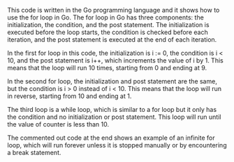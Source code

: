 This code is written in the Go programming language and it shows how to use the for loop in Go. The for loop in Go has three components: the initialization, the condition, and the post statement. The initialization is executed before the loop starts, the condition is checked before each iteration, and the post statement is executed at the end of each iteration.

In the first for loop in this code, the initialization is i := 0, the condition is i < 10, and the post statement is i++, which increments the value of i by 1. This means that the loop will run 10 times, starting from 0 and ending at 9.

In the second for loop, the initialization and post statement are the same, but the condition is i > 0 instead of i < 10. This means that the loop will run in reverse, starting from 10 and ending at 1.

The third loop is a while loop, which is similar to a for loop but it only has the condition and no initialization or post statement. This loop will run until the value of counter is less than 10.

The commented out code at the end shows an example of an infinite for loop, which will run forever unless it is stopped manually or by encountering a break statement.